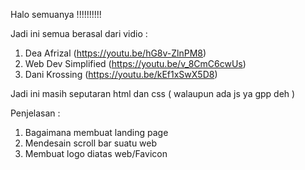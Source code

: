 Halo semuanya !!!!!!!!!!

Jadi ini semua berasal dari vidio :
 1. Dea Afrizal (https://youtu.be/hG8v-ZlnPM8)
 2. Web Dev Simplified (https://youtu.be/v_8CmC6cwUs)
 3. Dani Krossing (https://youtu.be/kEf1xSwX5D8)



Jadi ini masih seputaran html dan css ( walaupun ada js ya gpp deh )

Penjelasan :
1. Bagaimana membuat landing page
2. Mendesain scroll bar suatu web
3. Membuat logo diatas web/Favicon 
